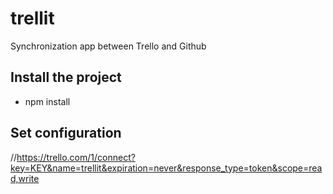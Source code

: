 # trellit
Synchronization app between Trello and Github



## Install the project

- npm install

## Set configuration

//https://trello.com/1/connect?key=KEY&name=trellit&expiration=never&response_type=token&scope=read,write

